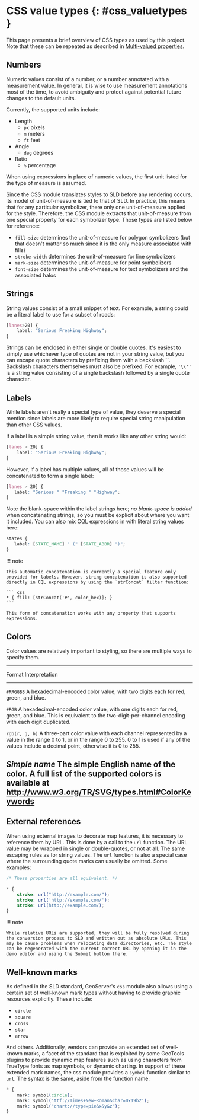 # CSS value types {: #css_valuetypes }

This page presents a brief overview of CSS types as used by this project. Note that these can be repeated as described in [Multi-valued properties](multivalueprops.md).

## Numbers

Numeric values consist of a number, or a number annotated with a measurement value. In general, it is wise to use measurement annotations most of the time, to avoid ambiguity and protect against potential future changes to the default units.

Currently, the supported units include:

-   Length
    -   `px` pixels
    -   `m` meters
    -   `ft` feet
-   Angle
    -   `deg` degrees
-   Ratio
    -   `%` percentage

When using expressions in place of numeric values, the first unit listed for the type of measure is assumed.

Since the CSS module translates styles to SLD before any rendering occurs, its model of unit-of-measure is tied to that of SLD. In practice, this means that for any particular symbolizer, there only one unit-of-measure applied for the style. Therefore, the CSS module extracts that unit-of-measure from one special property for each symbolizer type. Those types are listed below for reference:

-   `fill-size` determines the unit-of-measure for polygon symbolizers (but that doesn't matter so much since it is the only measure associated with fills)
-   `stroke-width` determines the unit-of-measure for line symbolizers
-   `mark-size` determines the unit-of-measure for point symbolizers
-   `font-size` determines the unit-of-measure for text symbolizers and the associated halos

## Strings

String values consist of a small snippet of text. For example, a string could be a literal label to use for a subset of roads:

``` css
[lanes>20] {
    label: "Serious Freaking Highway";
}
```

Strings can be enclosed in either single or double quotes. It's easiest to simply use whichever type of quotes are not in your string value, but you can escape quote characters by prefixing them with a backslash ``. Backslash characters themselves must also be prefixed. For example, `'\\''` is a string value consisting of a single backslash followed by a single quote character.

## Labels

While labels aren't really a special type of value, they deserve a special mention since labels are more likely to require special string manipulation than other CSS values.

If a label is a simple string value, then it works like any other string would:

``` css
[lanes > 20] {
    label: "Serious Freaking Highway";
}
```

However, if a label has multiple values, all of those values will be concatenated to form a single label:

``` css
[lanes > 20] {
   label: "Serious " "Freaking " "Highway";
}
```

Note the blank-space within the label strings here; *no blank-space is added* when concatenating strings, so you must be explicit about where you want it included. You can also mix CQL expressions in with literal string values here:

``` css
states {
   label: [STATE_NAME] " (" [STATE_ABBR] ")";
}
```

!!! note

    This automatic concatenation is currently a special feature only provided for labels. However, string concatenation is also supported directly in CQL expressions by using the `strConcat` filter function:
    
    ``` css
    * { fill: [strConcat('#', color_hex)]; }
    ```
    
    This form of concatenation works with any property that supports expressions.

## Colors

Color values are relatively important to styling, so there are multiple ways to specify them.

  --------------------------------------------------------------------------------------------------------------------------------------------------------------------------------------------------------------------------
  Format           Interpretation
  ---------------- ---------------------------------------------------------------------------------------------------------------------------------------------------------------------------------------------------------
  `#RRGGBB`        A hexadecimal-encoded color value, with two digits each for red, green, and blue.

  `#RGB`           A hexadecimal-encoded color value, with one digits each for red, green, and blue. This is equivalent to the two-digit-per-channel encoding with each digit duplicated.

  `rgb(r, g, b)`   A three-part color value with each channel represented by a value in the range 0 to 1, or in the range 0 to 255. 0 to 1 is used if any of the values include a decimal point, otherwise it is 0 to 255.

  *Simple name*    The simple English name of the color. A full list of the supported colors is available at <http://www.w3.org/TR/SVG/types.html#ColorKeywords>
  --------------------------------------------------------------------------------------------------------------------------------------------------------------------------------------------------------------------------

## External references

When using external images to decorate map features, it is necessary to reference them by URL. This is done by a call to the `url` function. The URL value may be wrapped in single or double-quotes, or not at all. The same escaping rules as for string values. The `url` function is also a special case where the surrounding quote marks can usually be omitted. Some examples:

``` css
/* These properties are all equivalent. */

* {
    stroke: url("http://example.com/");
    stroke: url('http://example.com/');
    stroke: url(http://example.com/);
}
```

!!! note

    While relative URLs are supported, they will be fully resolved during the conversion process to SLD and written out as absolute URLs. This may be cause problems when relocating data directories, etc. The style can be regenerated with the current correct URL by opening it in the demo editor and using the Submit button there.

## Well-known marks

As defined in the SLD standard, GeoServer's `css` module also allows using a certain set of well-known mark types without having to provide graphic resources explicitly. These include:

-   `circle`
-   `square`
-   `cross`
-   `star`
-   `arrow`

And others. Additionally, vendors can provide an extended set of well-known marks, a facet of the standard that is exploited by some GeoTools plugins to provide dynamic map features such as using characters from TrueType fonts as map symbols, or dynamic charting. In support of these extended mark names, the css module provides a `symbol` function similar to `url`. The syntax is the same, aside from the function name:

``` css
* {
    mark: symbol(circle);
    mark: symbol('ttf://Times+New+Roman&char=0x19b2');
    mark: symbol("chart://type=pie&x&y&z");
}
```
